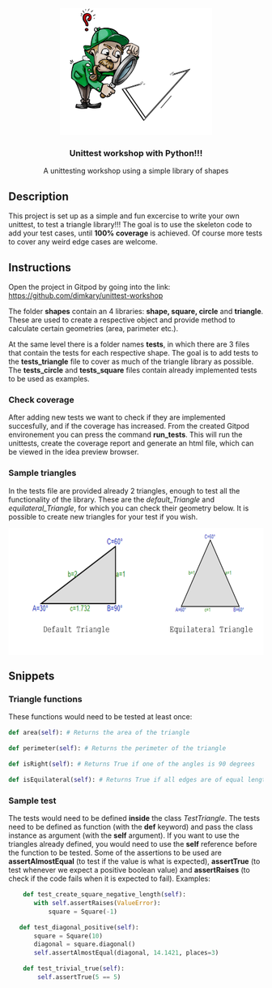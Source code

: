 <br />
<div align="center">
  <a>
    <img src="images/triangle.jpg" alt="Logo" width="300" height="250">
  </a>

  <h3 align="center">Unittest workshop with Python!!!</h3>

  <p align="center">
    A unittesting workshop using a simple library of shapes
    <br />
  </p>
</div>

## Description

This project is set up as a simple and fun excercise to write your own unittest, to test a triangle library!!! The goal is to use the skeleton code to add your test cases, until **100% coverage** is achieved. Of course more tests to cover any weird edge cases are welcome.

## Instructions
Open the project in Gitpod by going into the link: https://github.com/dimkary/unittest-workshop

The folder **shapes** contain an 4 libraries: **shape, square, circle** and **triangle**. These are used to create a respective object and provide method to calculate certain geometries (area, parimeter etc.).

At the same level there is a folder names **tests**, in which there are 3 files that contain the tests for each respective shape. The goal is to add tests to the **tests_triangle** file to cover as much of the triangle library as possible. The **tests_circle** and **tests_square** files contain already implemented tests to be used as examples.

### Check coverage
After adding new tests we want to check if they are implemented succesfully, and if the coverage has increased. From the created Gitpod environement you can press the command **run_tests**. This will run the unittests, create the coverage report and generate an html file, which can be viewed in the idea preview browser.

### Sample triangles
In the tests file are provided already 2 triangles, enough to test all the functionality of the library. These are the *default_Triangle* and *equilateral_Triangle*, for which you can check their geometry below. It is possible to create new triangles for your test if you wish.
<div align="center">
  <a>
    <img src="images/sample_triangles.png" alt="sample triangles" align="center"  width="625" height="250">
  </a>
</div>
  
## Snippets
### Triangle functions
These functions would need to be tested at least once:

  ```py
  def area(self): # Returns the area of the triangle
  ```
  ```py
  def perimeter(self): # Returns the perimeter of the triangle
  ```
  ```py
  def isRight(self): # Returns True if one of the angles is 90 degrees
  ```
  ```py
  def isEquilateral(self): # Returns True if all edges are of equal length
  ```
   
### Sample test
The tests would need to be defined **inside** the class _TestTriangle_. The tests need to be defined as function (with the **def**
 keyword) and pass the class instance as argument (with the **self** argument). If you want to use the triangles already defined, you would need to use the **self** reference before the function to be tested. Some of the assertions to be used are **assertAlmostEqual** (to test if the value is what is expected), **assertTrue** (to test whenever we expect a positive boolean value) and **assertRaises** (to check if the code fails when it is expected to fail). Examples:
 ```py
     def test_create_square_negative_length(self):
        with self.assertRaises(ValueError):
            square = Square(-1)
 ```
 ```py
    def test_diagonal_positive(self):
        square = Square(10)
        diagonal = square.diagonal()
        self.assertAlmostEqual(diagonal, 14.1421, places=3)
 ```
 ```py
     def test_trivial_true(self):
         self.assertTrue(5 == 5)
 ```
